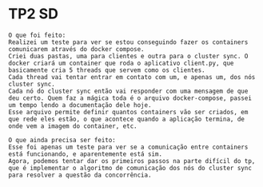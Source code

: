 # TP2 SD
    O que foi feito:
    Realizei um teste para ver se estou conseguindo fazer os containers comunicarem através do docker compose. 
    Criei duas pastas, uma para clientes e outra para o cluster sync. O docker criará um container que roda o aplicativo client.py, que basicamente cria 5 threads que servem como os clientes. 
    Cada thread vai tentar entrar em contato com um, e apenas um, dos nós cluster sync. 
    Cada nó do cluster sync então vai responder com uma mensagem de que deu certo. Quem faz a mágica toda é o arquivo docker-compose, passei um tempo lendo a documentação dele hoje. 
    Esse arquivo permite definir quantos containers vão ser criados, em que rede eles estão, o que acontece quando a aplicação termina, de onde vem a imagem do container, etc.

    O que ainda precisa ser feito:
    Esse foi apenas um teste para ver se a comunicação entre containers está funcionando, e aparentemente está sim. 
    Agora, podemos tentar dar os primeiros passos na parte difícil do tp, que é implementar o algoritmo de comunicação dos nós do cluster sync para resolver a questão da concorrência.
